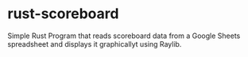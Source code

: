# rust-scoreboard
 
Simple Rust Program that reads scoreboard data from a Google Sheets spreadsheet and displays it graphicallyt using Raylib.
